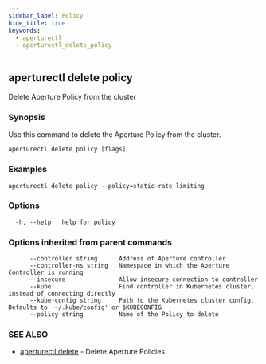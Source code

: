 ```yaml
---
sidebar_label: Policy
hide_title: true
keywords:
  - aperturectl
  - aperturectl_delete_policy
---
```


## aperturectl delete policy

Delete Aperture Policy from the cluster

### Synopsis

Use this command to delete the Aperture Policy from the cluster.

```
aperturectl delete policy [flags]
```

### Examples

```
aperturectl delete policy --policy=static-rate-limiting
```

### Options

```
  -h, --help   help for policy
```

### Options inherited from parent commands

```
      --controller string      Address of Aperture controller
      --controller-ns string   Namespace in which the Aperture Controller is running
      --insecure               Allow insecure connection to controller
      --kube                   Find controller in Kubernetes cluster, instead of connecting directly
      --kube-config string     Path to the Kubernetes cluster config. Defaults to '~/.kube/config' or $KUBECONFIG
      --policy string          Name of the Policy to delete
```

### SEE ALSO

- [aperturectl delete](/reference/aperturectl/delete/delete.md) - Delete Aperture Policies
